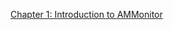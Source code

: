 <a href="https://code.usgs.gov/vtcfwru/ammonitor/blob/master/vignettes/01-introduction.html" target="_blank">Chapter 1:  Introduction to AMMonitor</a>